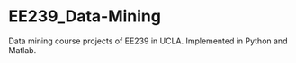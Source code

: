 # EE239_Data-Mining
Data mining course projects of EE239 in UCLA. Implemented in Python and Matlab.
